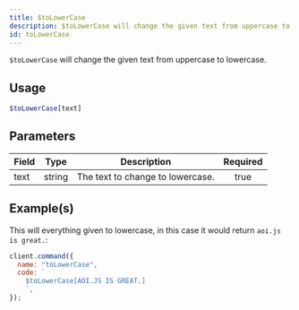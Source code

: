 ```yaml
---
title: $toLowerCase
description: $toLowerCase will change the given text from uppercase to lowercase.
id: toLowerCase
---
```


`$toLowerCase` will change the given text from uppercase to lowercase.

## Usage

```php
$toLowerCase[text]
```

## Parameters

| Field | Type   | Description                      | Required |
| ----- | ------ | -------------------------------- | :------: |
| text  | string | The text to change to lowercase. |   true   |

## Example(s)

This will everything given to lowercase, in this case it would return `aoi.js is great.`:

```javascript
client.command({
  name: "toLowerCase",
  code: `
    $toLowerCase[AOI.JS IS GREAT.]
    `,
});
```
